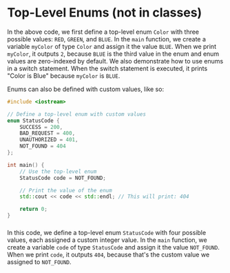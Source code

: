 # Top-Level Enums (not in classes)
In the above code, we first define a top-level enum `Color` with three possible values: `RED`, `GREEN`, and `BLUE`. In the `main` function, we create a variable `myColor` of type `Color` and assign it the value `BLUE`. When we print `myColor`, it outputs `2`, because `BLUE` is the third value in the enum and enum values are zero-indexed by default. We also demonstrate how to use enums in a switch statement. When the switch statement is executed, it prints "Color is Blue" because `myColor` is `BLUE`.

Enums can also be defined with custom values, like so:

```cpp
#include <iostream>

// Define a top-level enum with custom values
enum StatusCode {
    SUCCESS = 200,
    BAD_REQUEST = 400,
    UNAUTHORIZED = 401,
    NOT_FOUND = 404
};

int main() {
    // Use the top-level enum
    StatusCode code = NOT_FOUND;

    // Print the value of the enum
    std::cout << code << std::endl; // This will print: 404

    return 0;
}
```

##### 
In this code, we define a top-level enum `StatusCode` with four possible values, each assigned a custom integer value. In the `main` function, we create a variable `code` of type `StatusCode` and assign it the value `NOT_FOUND`. When we print `code`, it outputs `404`, because that's the custom value we assigned to `NOT_FOUND`.